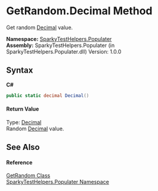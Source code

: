 # GetRandom.Decimal Method 
 

Get random <a href="http://msdn2.microsoft.com/en-us/library/1k2e8atx" target="_blank">Decimal</a> value.

**Namespace:**&nbsp;<a href="N_SparkyTestHelpers_Populater.md">SparkyTestHelpers.Populater</a><br />**Assembly:**&nbsp;SparkyTestHelpers.Populater (in SparkyTestHelpers.Populater.dll) Version: 1.0.0

## Syntax

**C#**<br />
``` C#
public static decimal Decimal()
```


#### Return Value
Type: <a href="http://msdn2.microsoft.com/en-us/library/1k2e8atx" target="_blank">Decimal</a><br />Random <a href="http://msdn2.microsoft.com/en-us/library/1k2e8atx" target="_blank">Decimal</a> value.

## See Also


#### Reference
<a href="T_SparkyTestHelpers_Populater_GetRandom.md">GetRandom Class</a><br /><a href="N_SparkyTestHelpers_Populater.md">SparkyTestHelpers.Populater Namespace</a><br />